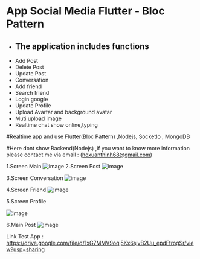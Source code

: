  <h1>App Social Media Flutter - Bloc Pattern</h1>

+ <h2>The application includes functions</h2>
 - Add Post
 - Delete Post
 - Update Post
 - Conversation
 - Add friend
 - Search friend
 - Login google
 - Update Profile
 - Upload Avartar and background avatar
 - Muti upload image
 - Realtime chat show online,typing


#Realtime app and use Flutter(Bloc Pattern) ,Nodejs, SocketIo , MongoDB

#Here dont show Backend(Nodejs) ,if you want to know more information please contact me via email : (hoxuanthinh68@gmail.com)

1.Screen Main
![image](https://github.com/thinhho0019/appchat_socket_io/assets/84610502/9e7e8707-fc6d-460d-8439-6a8b2002ed76)
2.Screen Post
![image](https://github.com/thinhho0019/appchat_socket_io/assets/84610502/de9af6dc-0d99-4d00-b5db-a039eb4c186f)

3.Screen Conversation
![image](https://github.com/thinhho0019/appchat_socket_io/assets/84610502/a5def4dc-4f0f-46d8-b5f5-42eb9d7a1891)

4.Screen Friend
![image](https://github.com/thinhho0019/appchat_socket_io/assets/84610502/952b0854-cc06-44f1-9474-7bf834670028)

5.Screen Profile

![image](https://github.com/thinhho0019/appchat_socket_io/assets/84610502/6d063862-db2b-4d3d-b4fc-67454ec35e12)

6.Main Post
![image](https://github.com/thinhho0019/appchat_socket_io/assets/84610502/ccdaaa34-567f-4cd0-93d9-365d87d1b90b)

Link Test App : https://drive.google.com/file/d/1xG7MMV9oqj5Kx6sjvB2Uu_epdFtrogSr/view?usp=sharing
